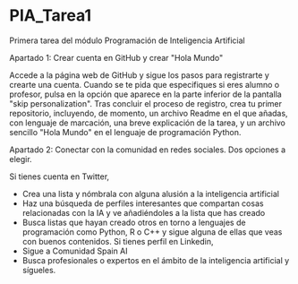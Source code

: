 # PIA_Tarea1
Primera tarea del módulo Programación de Inteligencia Artificial

Apartado 1: Crear cuenta en GitHub y crear "Hola Mundo"

Accede a la página web de GitHub y sigue los pasos para registrarte y crearte una cuenta. Cuando se te pida que especifiques si eres alumno o profesor, pulsa en la opción que aparece en la parte inferior de la pantalla "skip personalization". Tras concluir el proceso de registro, crea tu primer repositorio, incluyendo, de momento, un archivo Readme en el que añadas, con lenguaje de marcación, una breve explicación de la tarea, y un archivo sencillo "Hola Mundo" en el lenguaje de programación Python. 

Apartado 2: Conectar con la comunidad en redes sociales. Dos opciones a elegir.

Si tienes cuenta en Twitter,
- Crea una lista y nómbrala con alguna alusión a la inteligencia artificial
- Haz una búsqueda de perfiles interesantes que compartan cosas relacionadas con la IA y ve añadiéndoles a la lista que has creado
- Busca listas que hayan creado otros en torno a lenguajes de programación como Python, R o C++ y sigue alguna de ellas que veas con buenos contenidos. 
Si tienes perfil en Linkedin,
- Sigue a Comunidad Spain AI
- Busca profesionales o expertos en el ámbito de la inteligencia artificial y sígueles.
